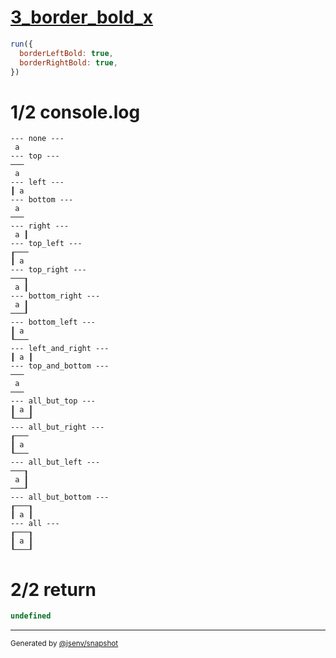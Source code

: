 # [3_border_bold_x](../../table_1_cell.test.mjs#L132)

```js
run({
  borderLeftBold: true,
  borderRightBold: true,
})
```

# 1/2 console.log

```console
--- none ---
 a 
--- top ---
───
 a 
--- left ---
┃ a 
--- bottom ---
 a 
───
--- right ---
 a ┃
--- top_left ---
┎───
┃ a 
--- top_right ---
───┒
 a ┃
--- bottom_right ---
 a ┃
───┚
--- bottom_left ---
┃ a 
┖───
--- left_and_right ---
┃ a ┃
--- top_and_bottom ---
───
 a 
───
--- all_but_top ---
┃ a ┃
┖───┚
--- all_but_right ---
┎───
┃ a 
┖───
--- all_but_left ---
───┒
 a ┃
───┚
--- all_but_bottom ---
┎───┒
┃ a ┃
--- all ---
┎───┒
┃ a ┃
┖───┚
```

# 2/2 return

```js
undefined
```

---

<sub>
  Generated by <a href="https://github.com/jsenv/core/tree/main/packages/tooling/snapshot">@jsenv/snapshot</a>
</sub>
